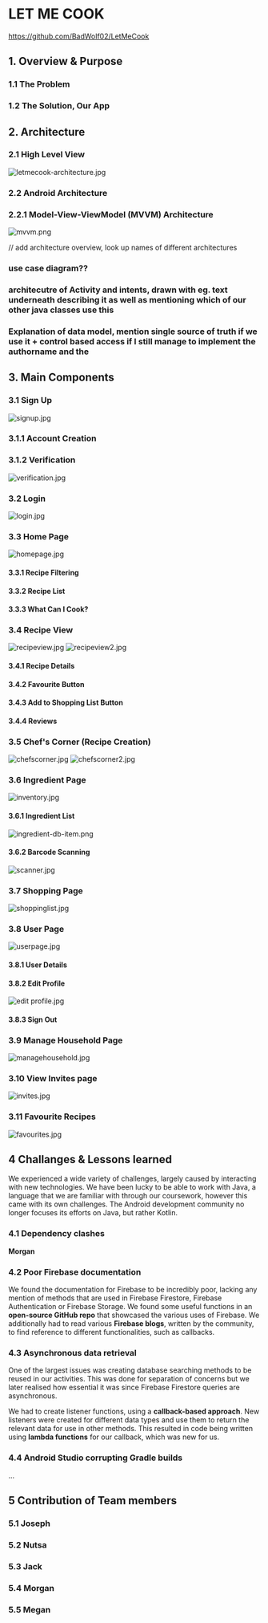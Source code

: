 # LET ME COOK 
https://github.com/BadWolf02/LetMeCook

## 1. Overview & Purpose

### 1.1 The Problem

### 1.2 The Solution, Our App

## 2. Architecture

### 2.1 High Level View
![letmecook-architecture.jpg](report-imgs%2Fletmecook-architecture.jpg)

### 2.2 Android Architecture


### 2.2.1 Model-View-ViewModel (MVVM) Architecture
![mvvm.png](report-imgs%2Fmvvm.png)

// add architecture overview, look up names of different architectures

### use case diagram??
### architecutre of Activity and intents, drawn with eg. text underneath describing it as well as mentioning which of our other java classes use this
### Explanation of data model, mention single source of truth if we use it + control based access if I still manage to implement the authorname and the 

## 3. Main Components

### 3.1 Sign Up
![signup.jpg](report-imgs%2Fsignup.jpg)

### 3.1.1 Account Creation

### 3.1.2 Verification
![verification.jpg](report-imgs%2Fverification.jpg)

### 3.2 Login
![login.jpg](report-imgs%2Fsignup.jpg)

### 3.3 Home Page
![homepage.jpg](report-imgs%2Fhomepage.jpg)

#### 3.3.1 Recipe Filtering

#### 3.3.2 Recipe List

#### 3.3.3 What Can I Cook?

### 3.4 Recipe View
![recipeview.jpg](report-imgs%2Frecipeview.jpg)
![recipeview2.jpg](report-imgs%2Frecipeview2.jpg)

#### 3.4.1 Recipe Details

#### 3.4.2 Favourite Button

#### 3.4.3 Add to Shopping List Button

#### 3.4.4 Reviews

### 3.5 Chef's Corner (Recipe Creation)

![chefscorner.jpg](report-imgs%2Fchefscorner.jpg)
![chefscorner2.jpg](report-imgs%2Fchefscorner2.jpg)

### 3.6 Ingredient Page
![inventory.jpg](report-imgs%2Finventory.jpg)

#### 3.6.1 Ingredient List
![ingredient-db-item.png](report-imgs%2Fingredient-db-item.png)

#### 3.6.2 Barcode Scanning
![scanner.jpg](report-imgs%2Fscanner.jpg)

### 3.7 Shopping Page
![shoppinglist.jpg](report-imgs%2Fshoppinglist.jpg)

### 3.8 User Page
![userpage.jpg](report-imgs%2Fuserpage.jpg)

#### 3.8.1 User Details

#### 3.8.2 Edit Profile
![edit profile.jpg](report-imgs%2Fedit%20profile.jpg)

#### 3.8.3 Sign Out

### 3.9 Manage Household Page
![managehousehold.jpg](report-imgs%2Fmanagehousehold.jpg)

### 3.10 View Invites page
![invites.jpg](report-imgs%2Finvites.jpg)

### 3.11 Favourite Recipes
![favourites.jpg](report-imgs%2Ffavourites.jpg)


## 4 Challanges &  Lessons learned
We experienced a wide variety of challenges, largely caused by interacting with new technologies. We have been lucky to be able to work with Java, 
a language that we are familiar with through our coursework, however this came with its own challenges. The Android development community no 
longer focuses its efforts on Java, but rather Kotlin.

### 4.1 Dependency clashes
**Morgan**

### 4.2 Poor Firebase documentation
We found the documentation for Firebase to be incredibly poor, lacking any mention of methods that are used in Firebase Firestore, 
Firebase Authentication or Firebase Storage. We found some useful functions in an **open-source GitHub repo** that showcased the various uses of Firebase.
We additionally had to read various **Firebase blogs**, written by the community, to find reference to different functionalities, such as callbacks.

### 4.3 Asynchronous data retrieval
One of the largest issues was creating database searching methods to be reused in our activities. This was done for separation of concerns 
but we later realised how essential it was since Firebase Firestore queries are asynchronous.

We had to create listener functions, using a **callback-based approach**. New listeners were created for different data types and use them to return 
the relevant data for use in other methods. This resulted in code being written using **lambda functions** for our callback, which was new for us.

### 4.4 Android Studio corrupting Gradle builds
...

## 5 Contribution of Team members

### 5.1 Joseph

### 5.2 Nutsa

### 5.3 Jack

### 5.4 Morgan

### 5.5 Megan